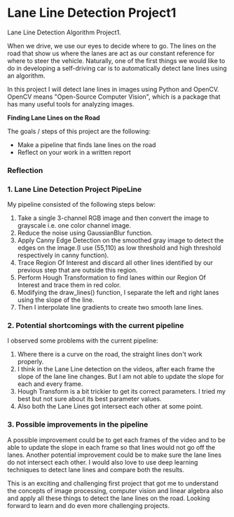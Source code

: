 # Lane Line Detection Project1

Lane Line Detection Algorithm Project1.

When we drive, we use our eyes to decide where to go. The lines on the road that show us where the lanes are act as our constant reference for where to steer the vehicle. Naturally, one of the first things we would like to do in developing a self-driving car is to automatically detect lane lines using an algorithm.

In this project I will detect lane lines in images using Python and OpenCV. OpenCV means "Open-Source Computer Vision", which is a package that has many useful tools for analyzing images.

**Finding Lane Lines on the Road**

The goals / steps of this project are the following:
* Make a pipeline that finds lane lines on the road
* Reflect on your work in a written report

### Reflection

### 1. Lane Line Detection Project PipeLine

My pipeline consisted of the following steps below:
1. Take a single 3-channel RGB image and then convert the image to grayscale i.e. one color channel image.
2. Reduce the noise using GaussianBlur function.
3. Apply Canny Edge Detection on the smoothed gray image to detect the edges on the image.(I use (55,110) as low threshold and high threshold respectively in canny function).
4. Trace Region Of Interest and discard all other lines identified by our previous step that are outside this region.
5. Perform Hough Transformation to find lanes within our Region Of Interest and trace them in red color.
6. Modifying the draw_lines() function, I separate the left and right lanes using the slope of the line.
7. Then I interpolate line gradients to create two smooth lane lines.


### 2. Potential shortcomings with the current pipeline

I observed some problems with the current pipeline:
1. Where there is a curve on the road, the straight lines don't work properly.
2. I think in the Lane Line detection on the videos, after each frame the slope of the lane line changes. But I am not able to update the slope for each and every frame.
3. Hough Transform is a bit trickier to get its correct parameters. I tried my best but not sure about its best parameter values.
4. Also both the Lane Lines got intersect each other at some point.

### 3. Possible improvements in the pipeline

A possible improvement could be to get each frames of the video and to be able to update the slope in each frame so that lines would not go off the lanes.
Another potential improvement could be to make sure the lane lines do not intersect each other.
I would also love to use deep learning techniques to detect lane lines and compare both the results.



This is an exciting and challenging first project that got me to understand the concepts of image processing, computer vision and linear algebra also and apply all these things to detect the lane lines on the road. Looking forward to learn and do even more challenging projects.

